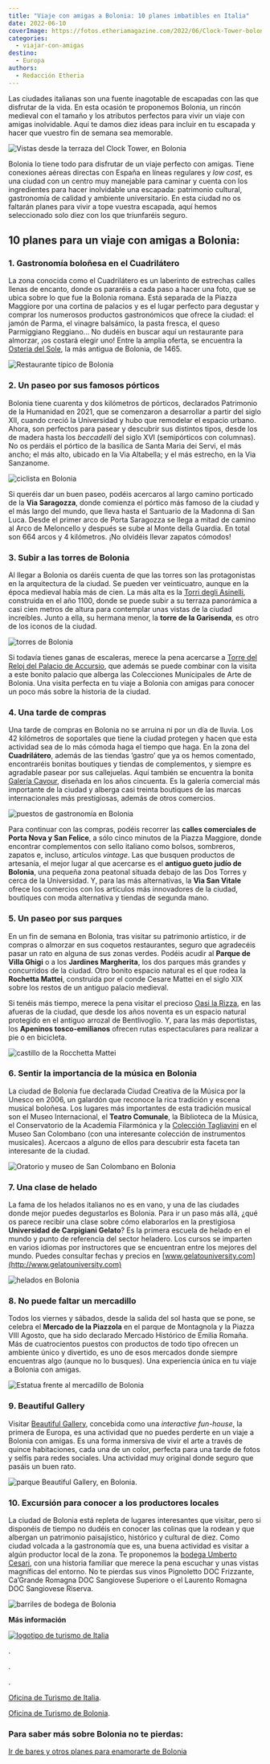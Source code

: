 ```yaml
---
title: "Viaje con amigas a Bolonia: 10 planes imbatibles en Italia"
date: 2022-06-10
coverImage: https://fotos.etheriamagazine.com/2022/06/Clock-Tower-bolonia.jpg
categories: 
  - viajar-con-amigas
destino: 
  - Europa
authors: 
  - Redacción Etheria
---
```


Las ciudades italianas son una fuente inagotable de escapadas con las que disfrutar de la vida. En esta ocasión te proponemos Bolonia, un rincón medieval con el tamaño y los atributos perfectos para vivir un viaje con amigas inolvidable. Aquí te damos diez ideas para incluir en tu escapada y hacer que vuestro fin de semana sea memorable.

![Vistas desde la terraza del Clock Tower, en Bolonia](https://fotos.etheriamagazine.com/2022/06/Clock-Tower-bolonia.jpg "Vistas desde la terraza del Clock Tower. © Piergiorgio Sorgetti/ Bologna Welcome")

Bolonia lo tiene todo para disfrutar de un viaje perfecto con amigas. Tiene conexiones 
aéreas directas con España en líneas regulares y _low cost_, es una ciudad con un centro 
muy manejable para caminar y cuenta con los ingredientes para hacer inolvidable una 
escapada: patrimonio cultural, gastronomía de calidad y ambiente universitario. En esta 
ciudad no os faltarán planes para vivir a tope vuestra escapada, aquí hemos seleccionado 
solo diez con los que triunfaréis seguro. 

## 10 planes para un viaje con amigas a Bolonia:

### 1\. Gastronomía boloñesa en el Cuadrilátero

La zona conocida como el Cuadrilátero es un laberinto de estrechas calles llenas de 
encanto, donde os pararéis a cada paso a hacer una foto, que se ubica sobre lo que fue 
la Bolonia romana. Está separada de la Piazza Maggiore por una cortina de palacios y es 
el lugar perfecto para degustar y comprar los numerosos productos gastronómicos que 
ofrece la ciudad: el jamón de Parma, el vinagre balsámico, la pasta fresca, el queso 
Parmiggiano Reggiano… No dudéis en buscar aquí un restaurante para almorzar, ¡os costará 
elegir uno! Entre la amplia oferta, se encuentra la [Osteria del 
Sole](https://www.osteriadelsole.it/), la más antigua de Bolonia, de 1465. 

![Restaurante típico de Bolonia](https://fotos.etheriamagazine.com/2022/06/osteria-del-bolonia.jpg "Osteria del Sole. © Bologna Welcome")

### 2\. Un paseo por sus famosos pórticos

Bolonia tiene cuarenta y dos kilómetros de pórticos, declarados Patrimonio de la 
Humanidad en 2021, que se comenzaron a desarrollar a partir del siglo XII, cuando creció 
la Universidad y hubo que remodelar el espacio urbano. Ahora, son perfectos para pasear 
y descubrir sus distintos tipos, desde los de madera hasta los _beccadelli_ del siglo 
XVI (semipórticos con columnas). No os perdáis el pórtico de la basílica de Santa Maria 
dei Servi, el más ancho; el más alto, ubicado en la Via Altabella; y el más estrecho, en 
la Via Sanzanome. 

![ciclista en Bolonia](https://fotos.etheriamagazine.com/2022/06/portico-San-Luca.jpg "Zona porticada en San Luca. © Bologna Welcome")

Si queréis dar un buen paseo, podéis acercaros al largo camino porticado de la **Via 
Saragozza**, donde comienza el pórtico más famoso de la ciudad y el más largo del mundo, 
que lleva hasta el Santuario de la Madonna di San Luca. Desde el primer arco de Porta 
Saragozza se llega a mitad de camino al Arco de Meloncello y después se sube al Monte 
della Guardia. En total son 664 arcos y 4 kilómetros. ¡No olvidéis llevar zapatos 
cómodos! 

### 3\. Subir a las torres de Bolonia

Al llegar a Bolonia os daréis cuenta de que las torres son las protagonistas en la 
arquitectura de la ciudad. Se pueden ver veinticuatro, aunque en la época medieval había 
más de cien. La más alta es la [Torri degli Asinelli](https://www.duetorribologna.com/), 
construida en el año 1100, donde se puede subir a su terraza panorámica a casi cien 
metros de altura para contemplar unas vistas de la ciudad increíbles. Junto a ella, su 
hermana menor, la **torre de la Garisenda**, es otro de los iconos de la ciudad. 

![torres de Bolonia](https://fotos.etheriamagazine.com/2022/06/torres-Asinelli-Garisenda.jpg "Torres Asinelli y Garisenda. © Bologna Welcome")

Si todavía tienes ganas de escaleras, merece la pena acercarse a [Torre del Reloj del 
Palacio de 
Accursio](https://www.bolognawelcome.com/es/experiencias/300685/Visita-a-la-Torre-del-Reloj-y-a-las-Colecciones-Municipales-de-Arte), 
que además se puede combinar con la visita a este bonito palacio que alberga las 
Colecciones Municipales de Arte de Bolonia. Una visita perfecta en tu viaje a Bolonia 
con amigas para conocer un poco más sobre la historia de la ciudad. 

### 4\. Una tarde de compras

Una tarde de compras en Bolonia no se arruina ni por un día de lluvia. Los 42 kilómetros 
de soportales que tiene la ciudad protegen y hacen que esta actividad sea de lo más 
cómoda haga el tiempo que haga. En la zona del **Cuadrilátero**, además de las tiendas 
‘gastro’ que ya os hemos comentado, encontraréis bonitas boutiques y tiendas de 
complementos, y siempre es agradable pasear por sus callejuelas. Aquí también se 
encuentra la bonita [Galería Cavour](https://www.galleriacavourbologna.com/), diseñada 
en los años cincuenta. Es la galería comercial más importante de la ciudad y alberga 
casi treinta boutiques de las marcas internacionales más prestigiosas, además de otros 
comercios. 

![puestos de gastronomía en Bolonia](https://fotos.etheriamagazine.com/2022/06/Quadrilatero-Bolonia.jpg "Cuadrilátero de Bolonia. © Bologna Welcome")

Para continuar con las compras, podéis recorrer las **calles comerciales de Porta Nova y 
San Felice**, a sólo cinco minutos de la Piazza Maggiore, donde encontrar complementos 
con sello italiano como bolsos, sombreros, zapatos e, incluso, artículos _vintage_. Las 
que busquen productos de artesanía, el mejor lugar al que acercarse es el **antiguo 
gueto judío de Bolonia**, una pequeña zona peatonal situada debajo de las Dos Torres y 
cerca de la Universidad. Y, para las más alternativas, la **Via San Vitale** ofrece los 
comercios con los artículos más innovadores de la ciudad, boutiques con moda alternativa 
y tiendas de segunda mano. 

### 5\. Un paseo por sus parques

En un fin de semana en Bolonia, tras visitar su patrimonio artístico, ir de compras o 
almorzar en sus coquetos restaurantes, seguro que agradecéis pasar un rato en alguna de 
sus zonas verdes. Podéis acudir al **Parque de Villa Ghigi** o a los **Jardines 
Margherita**, los dos parques más grandes y concurridos de la ciudad. Otro bonito 
espacio natural es el que rodea la **Rochetta Mattei**, construida por el conde Cesare 
Mattei en el siglo XIX sobre los restos de un antiguo palacio medieval. 

Si tenéis más tiempo, merece la pena visitar el precioso [Oasi la 
Rizza](http://www.comune.bentivoglio.bo.it/servizi/Menu/dinamica.aspx?idSezione=2068&idArea=2071&idCat=26906&ID=26919&TipoElemento=categoria), 
en las afueras de la ciudad, que desde los años noventa es un espacio natural protegido 
en el antiguo arrozal de Bentlivoglio. Y, para las más deportistas, los **Apeninos 
tosco-emilianos** ofrecen rutas espectaculares para realizar a pie o en bicicleta. 

![castillo de la Rocchetta Mattei](https://fotos.etheriamagazine.com/2022/06/Rocchetta-Mattei-Bolonia.jpg "Rocchetta Mattei. © Bologna Welcome")

### 6\. Sentir la importancia de la música en Bolonia

La ciudad de Bolonia fue declarada Ciudad Creativa de la Música por la Unesco en 2006, 
un galardón que reconoce la rica tradición y escena musical boloñesa. Los lugares más 
importantes de esta tradición musical son el Museo Internacional, el **Teatro 
Comunale**, la Biblioteca de la Música, el Conservatorio de la Academia Filarmónica y la [Colección 
Tagliavini](https://genusbononiae.it/palazzi/san-colombano/) en el Museo San Colombano 
(con una interesante colección de instrumentos musicales). Acercaos a alguno de ellos 
para descubrir esta faceta tan interesante de la ciudad. 

![Oratorio y museo de San Colombano en Bolonia](https://fotos.etheriamagazine.com/2022/06/SanColombano-Oratorio-bolonia.jpg "Oratorio y museo de San Colombano. © Bologna Welcome")

### 7\. Una clase de helado

La fama de los helados italianos no es en vano, y una de las ciudades donde mejor puedes 
degustarlos es Bolonia. Para ir un paso más allá, ¿qué os parece recibir una clase sobre 
cómo elaborarlos en la prestigiosa **Universidad de Carpigiani Gelato**? Es la primera 
escuela de helado en el mundo y punto de referencia del sector heladero. Los cursos se 
imparten en varios idiomas por instructores que se encuentran entre los mejores del 
mundo. Puedes consultar fechas y precios en [www.gelatouniversity.com](http://www.gelatouniversity.com) 

![helados en Bolonia](https://fotos.etheriamagazine.com/2022/06/helado-Carpigiani-Gelato.jpg "Helados en la Universidad de Carpigiani Gelato. © Carpigiani Gelato Museum")

### 8\. No puede faltar un mercadillo

Todos los viernes y sábados, desde la salida del sol hasta que se pone, se celebra el 
**Mercado de la Piazzola** en el parque de Montagnola y la Piazza VIII Agosto, que ha 
sido declarado Mercado Histórico de Emilia Romaña. Más de cuatrocientos puestos con 
productos de todo tipo ofrecen un ambiente único y divertido, es uno de esos mercados 
donde siempre encuentras algo (aunque no lo busques). Una experiencia única en tu viaje 
a Bolonia con amigas. 

![Estatua frente al mercadillo de Bolonia](https://fotos.etheriamagazine.com/2022/06/Piazzola-mercado-bolonia.jpg "Mercadillo de Piazzola. © Bologna Welcome")

### 9\. Beautiful Gallery

Visitar [Beautiful Gallery](https://beautifulgallery.it/mostra/bologna/), concebida como 
una _interactive fun-house_, la primera de Europa, es una actividad que no puedes 
perderte en un viaje a Bolonia con amigas. Es una forma inmersiva de vivir el arte a 
través de quince habitaciones, cada una de un color, perfecta para una tarde de fotos y 
selfis para redes sociales. Una actividad muy original donde seguro que pasáis un buen 
rato. 

![parque Beautiful Gallery, en Bolonia.](https://fotos.etheriamagazine.com/2022/06/bolonia-beautiful-gallery.jpg "© Beautiful Gallery, en Bolonia.")

### 10\. Excursión para conocer a los productores locales

La ciudad de Bolonia está repleta de lugares interesantes que visitar, pero si disponéis 
de tiempo no dudéis en conocer las colinas que la rodean y que albergan un patrimonio 
paisajístico, histórico y cultural de diez. Como ciudad volcada a la gastronomía que es, 
una buena actividad es visitar a algún productor local de la zona. Te proponemos la [bodega 
Umberto Cesari](https://umbertocesari.com/), con una historia familiar que merece la 
pena escuchar y unas vistas magníficas del entorno. No te pierdas sus vinos Pignoletto 
DOC Frizzante, Ca’Grande Romagna DOC Sangiovese Superiore o el Laurento Romagna DOC 
Sangiovese Riserva. 

![barriles de bodega de Bolonia](https://fotos.etheriamagazine.com/2022/06/Umberto-Cesari-bodega-bolonia.jpg "Bodega © Umberto Cesari.")

**Más información** 

[![logotipo de turismo de Italia](https://fotos.etheriamagazine.com/2022/06/logo.turismo-italia.jpg)](https://www.italia.it/en?utm_source=Etheriamagazine_com&utm_medium=pubbliredazionale&utm_campaign=Bologna)

. 

. 

. 

[Oficina de Turismo de 
Italia](https://www.italia.it/en?utm_source=Etheriamagazine_com&utm_medium=pubbliredazionale&utm_campaign=Bologna). 

[Oficina de Turismo de Bolonia](https://www.bolognawelcome.com/es). 

### Para saber más sobre Bolonia no te pierdas:

[Ir de bares y otros planes para enamorarte de 
Bolonia](https://etheriamagazine.com/2022/02/21/que-hacer-en-bolonia/)
